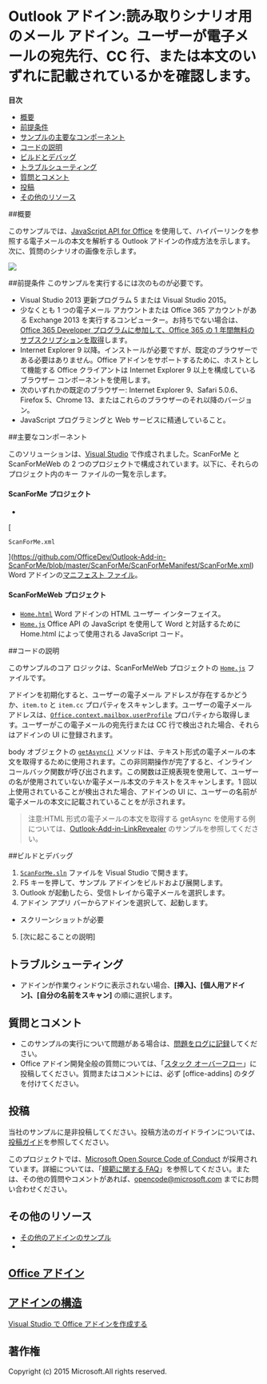 # <a name="outlook-add-in:-a-mail-add-in-for-a-read-scenario-that-checks-whether-the-user-is-mentioned-on-the-to-line,-cc-line-or-body-of-an-email."></a>Outlook アドイン:読み取りシナリオ用のメール アドイン。ユーザーが電子メールの宛先行、CC 行、または本文のいずれに記載されているかを確認します。

**目次**

* [概要](#summary)
* [前提条件](#prerequisites)
* [サンプルの主要なコンポーネント](#components)
* [コードの説明](#codedescription)
* [ビルドとデバッグ](#build)
* [トラブルシューティング](#troubleshooting)
* [質問とコメント](#questions)
* [投稿](#contribute)
* [その他のリソース](#additional-resources)

<a name="summary"></a>
##<a name="summary"></a>概要

このサンプルでは、[JavaScript API for Office](https://msdn.microsoft.com/library/b27e70c3-d87d-4d27-85e0-103996273298(v=office.15)) を使用して、ハイパーリンクを参照する電子メールの本文を解析する Outlook アドインの作成方法を示します。次に、質問のシナリオの画像を示します。

 ![](../https://github.com/OfficeDev/Outlook-Add-in-ScanForMe/blob/master/readme-images/screenshot1.PNG)

<a name="prerequisites"></a>
##<a name="prerequisites"></a>前提条件
このサンプルを実行するには次のものが必要です。  

  - Visual Studio 2013 更新プログラム 5 または Visual Studio 2015。  
  - 少なくとも 1 つの電子メール アカウントまたは Office 365 アカウントがある Exchange 2013 を実行するコンピューター。お持ちでない場合は、[Office 365 Developer プログラムに参加して、Office 365 の 1 年間無料のサブスクリプションを取得](https://aka.ms/devprogramsignup)します。
  - Internet Explorer 9 以降。インストールが必要ですが、既定のブラウザーである必要はありません。Office アドインをサポートするために、ホストとして機能する Office クライアントは Internet Explorer 9 以上を構成しているブラウザー コンポーネントを使用します。
  - 次のいずれかの既定のブラウザー: Internet Explorer 9、Safari 5.0.6、Firefox 5、Chrome 13、またはこれらのブラウザーのそれ以降のバージョン。
  - JavaScript プログラミングと Web サービスに精通していること。

<a name="components"></a>
##<a name="key-components"></a>主要なコンポーネント

このソリューションは、[Visual Studio](https://msdn.microsoft.com/library/office/fp179827.aspx#Tools_CreatingWithVS) で作成されました。ScanForMe と ScanForMeWeb の 2 つのプロジェクトで構成されています。以下に、それらのプロジェクト内のキー ファイルの一覧を示します。 
#### <a name="scanforme-project"></a>ScanForMe プロジェクト

* 
  [
  ```ScanForMe.xml```
  ](https://github.com/OfficeDev/Outlook-Add-in-ScanForMe/blob/master/ScanForMe/ScanForMeManifest/ScanForMe.xml) Word アドインの[マニフェスト ファイル](https://msdn.microsoft.com/library/office/jj220082.aspx#StartBuildingApps_AnatomyofApp)。

#### <a name="scanformeweb-project"></a>ScanForMeWeb プロジェクト

* [```Home.html```](https://github.com/OfficeDev/Outlook-Add-in-ScanForMe/blob/master/ScanForMeWeb/AppRead/Home/Home.html) Word アドインの HTML ユーザー インターフェイス。
* [```Home.js```](https://github.com/OfficeDev/Outlook-Add-in-ScanForMe/blob/master/ScanForMeWeb/AppRead/Home/Home.js) Office API の JavaScript を使用して Word と対話するために Home.html によって使用される JavaScript コード。 


<a name="codedescription"></a>
##<a name="description-of-the-code"></a>コードの説明

このサンプルのコア ロジックは、ScanForMeWeb プロジェクトの [```Home.js```](https://github.com/OfficeDev/Outlook-Add-in-ScanForMe/blob/master/ScanForMeWeb/AppRead/Home/Home.js) ファイルです。 

アドインを初期化すると、ユーザーの電子メール アドレスが存在するかどうか、`item.to` と `item.cc` プロパティをスキャンします。ユーザーの電子メール アドレスは、[```Office.context.mailbox.userProfile```](https://msdn.microsoft.com/library/office/fp160976.aspx) プロパティから取得します。ユーザーがこの電子メールの宛先行または CC 行で検出された場合、それらはアドインの UI に登録されます。 

body オブジェクトの [```getAsync()```](https://msdn.microsoft.com/library/office/mt269089.aspx) メソッドは、テキスト形式の電子メールの本文を取得するために使用されます。この非同期操作が完了すると、インライン コールバック関数が呼び出されます。この関数は正規表現を使用して、ユーザーの名が使用されていないか電子メール本文のテキストをスキャンします。1 回以上使用されていることが検出された場合、アドインの UI に、ユーザーの名前が電子メールの本文に記載されていることをが示されます。 

>注意:HTML 形式の電子メールの本文を取得する getAsync を使用する例については、[Outlook-Add-in-LinkRevealer](https://github.com/OfficeDev/Outlook-Add-in-LinkRevealer) のサンプルを参照してください。 


<a name="build"></a>
##<a name="build-and-debug"></a>ビルドとデバッグ
1. [```ScanForMe.sln```](ScanForMe.sln) ファイルを Visual Studio で開きます。
2. F5 キーを押して、サンプル アドインをビルドおよび展開します。 
3. Outlook が起動したら、受信トレイから電子メールを選択します。
4. アドイン アプリ バーからアドインを選択して、起動します。

 - スクリーンショットが必要


5. [次に起こることの説明]


<a name="troubleshooting"></a>
## <a name="troubleshooting"></a>トラブルシューティング

- アドインが作業ウィンドウに表示されない場合、**[挿入]、[個人用アドイン]、[自分の名前をスキャン]** の順に選択します。

<a name="questions"></a>
## <a name="questions-and-comments"></a>質問とコメント

- このサンプルの実行について問題がある場合は、[問題をログに記録](https://github.com/OfficeDev/Outlook-Add-in-ScanForMe/issues)してください。
- Office アドイン開発全般の質問については、「[スタック オーバーフロー](http://stackoverflow.com/questions/tagged/office-addins)」に投稿してください。質問またはコメントには、必ず [office-addins] のタグを付けてください。


<a name="contribute"></a>
## <a name="contributing"></a>投稿 ##
当社のサンプルに是非投稿してください。投稿方法のガイドラインについては、[投稿ガイド](./Contributing.md)を参照してください。

このプロジェクトでは、[Microsoft Open Source Code of Conduct](https://opensource.microsoft.com/codeofconduct/) が採用されています。詳細については、「[規範に関する FAQ](https://opensource.microsoft.com/codeofconduct/faq/)」を参照してください。または、その他の質問やコメントがあれば、[opencode@microsoft.com](mailto:opencode@microsoft.com) までにお問い合わせください。


<a name="additional-resources"></a>
## <a name="additional-resources"></a>その他のリソース ##

- [その他のアドインのサンプル](https://github.com/OfficeDev?utf8=%E2%9C%93&query=-Add-in)
- 
  [Office アドイン](http://msdn.microsoft.com/library/office/jj220060.aspx)
- 
  [アドインの構造](https://msdn.microsoft.com/library/office/jj220082.aspx#StartBuildingApps_AnatomyofApp)
- 
  [Visual Studio で Office アドインを作成する](https://msdn.microsoft.com/library/office/fp179827.aspx#Tools_CreatingWithVS)


## <a name="copyright"></a>著作権
Copyright (c) 2015 Microsoft.All rights reserved.
